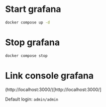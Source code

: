 # Start grafana

```bash
docker compose up -d
```

# Stop grafana
```bash
docker compose stop
```

# Link console grafana

(http://localhost:3000/)[http://localhost:3000/]

Default login: `admin/admin`